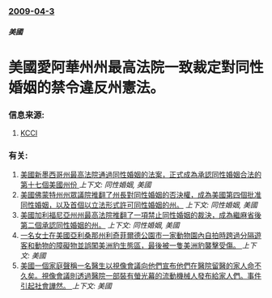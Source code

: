 ### [2009-04-3](/news/2009/04/3/index.md)

##### 美國
# 美國愛阿華州州最高法院一致裁定對同性婚姻的禁令違反州憲法。




### 信息来源:

1. [KCCI](https://web.archive.org/web/20090421165201/http://www.kcci.com/news/19077125/detail.html)

### 有关:

1. [ 美國新墨西哥州最高法院通過同性婚姻的法案，正式成為承認同性婚姻合法的第十七個美國州份 ](/news/2013/12/19/美國新墨西哥州最高法院通過同性婚姻的法案-正式成為承認同性婚姻合法的第十七個美國州份.md) _上下文: 同性婚姻, 美國_
2. [美國佛蒙特州州眾議院推翻了州長對同性婚姻的否決權，成為美國第四個批准同性婚姻，以及首個以立法形式許可同性婚姻的州。](/news/2009/04/8/美國佛蒙特州州眾議院推翻了州長對同性婚姻的否決權-成為美國第四個批准同性婚姻-以及首個以立法形式許可同性婚姻的州.md) _上下文: 同性婚姻, 美國_
3. [美國加利福尼亞州州最高法院推翻了一項禁止同性婚姻的裁決，成為繼麻省後第二個承認同性婚姻的州。](/news/2008/05/15/美國加利福尼亞州州最高法院推翻了一項禁止同性婚姻的裁決-成為繼麻省後第二個承認同性婚姻的州.md) _上下文: 同性婚姻, 美國_
4. [一名女士在美國亞利桑那州利奇菲爾德公園市一家動物園內自拍時跨過分隔遊客和動物的障礙物並誤闖美洲豹生態區，最後被一隻美洲豹襲擊受傷。 ](/news/2019/03/9/一名女士在美國亞利桑那州利奇菲爾德公園市一家動物園內自拍時跨過分隔遊客和動物的障礙物並誤闖美洲豹生態區-最後被一隻美洲豹.md) _上下文: 美國_
5. [美國一個家庭聲稱一名醫生以視像會議向他們宣布他們在醫院留醫的家人命不久矣。視像會議則透過醫院一部裝有螢光幕的流動機械人發布給家人們。事件引起社會譁然。 ](/news/2019/03/8/美國一個家庭聲稱一名醫生以視像會議向他們宣布他們在醫院留醫的家人命不久矣-視像會議則透過醫院一部裝有螢光幕的流動機械人發.md) _上下文: 美國_
